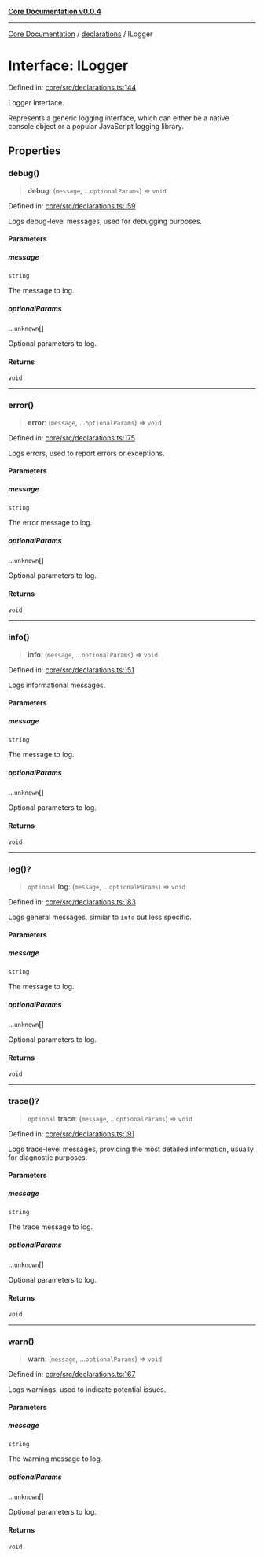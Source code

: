 [**Core Documentation v0.0.4**](../../README.md)

***

[Core Documentation](../../modules.md) / [declarations](../README.md) / ILogger

# Interface: ILogger

Defined in: [core/src/declarations.ts:144](https://github.com/stonemjs/core/blob/93efe04ef1a71ad6f49c3b315da54d45ace50f23/src/declarations.ts#L144)

Logger Interface.

Represents a generic logging interface, which can either be a native console object or a popular JavaScript logging library.

## Properties

### debug()

> **debug**: (`message`, ...`optionalParams`) => `void`

Defined in: [core/src/declarations.ts:159](https://github.com/stonemjs/core/blob/93efe04ef1a71ad6f49c3b315da54d45ace50f23/src/declarations.ts#L159)

Logs debug-level messages, used for debugging purposes.

#### Parameters

##### message

`string`

The message to log.

##### optionalParams

...`unknown`[]

Optional parameters to log.

#### Returns

`void`

***

### error()

> **error**: (`message`, ...`optionalParams`) => `void`

Defined in: [core/src/declarations.ts:175](https://github.com/stonemjs/core/blob/93efe04ef1a71ad6f49c3b315da54d45ace50f23/src/declarations.ts#L175)

Logs errors, used to report errors or exceptions.

#### Parameters

##### message

`string`

The error message to log.

##### optionalParams

...`unknown`[]

Optional parameters to log.

#### Returns

`void`

***

### info()

> **info**: (`message`, ...`optionalParams`) => `void`

Defined in: [core/src/declarations.ts:151](https://github.com/stonemjs/core/blob/93efe04ef1a71ad6f49c3b315da54d45ace50f23/src/declarations.ts#L151)

Logs informational messages.

#### Parameters

##### message

`string`

The message to log.

##### optionalParams

...`unknown`[]

Optional parameters to log.

#### Returns

`void`

***

### log()?

> `optional` **log**: (`message`, ...`optionalParams`) => `void`

Defined in: [core/src/declarations.ts:183](https://github.com/stonemjs/core/blob/93efe04ef1a71ad6f49c3b315da54d45ace50f23/src/declarations.ts#L183)

Logs general messages, similar to `info` but less specific.

#### Parameters

##### message

`string`

The message to log.

##### optionalParams

...`unknown`[]

Optional parameters to log.

#### Returns

`void`

***

### trace()?

> `optional` **trace**: (`message`, ...`optionalParams`) => `void`

Defined in: [core/src/declarations.ts:191](https://github.com/stonemjs/core/blob/93efe04ef1a71ad6f49c3b315da54d45ace50f23/src/declarations.ts#L191)

Logs trace-level messages, providing the most detailed information, usually for diagnostic purposes.

#### Parameters

##### message

`string`

The trace message to log.

##### optionalParams

...`unknown`[]

Optional parameters to log.

#### Returns

`void`

***

### warn()

> **warn**: (`message`, ...`optionalParams`) => `void`

Defined in: [core/src/declarations.ts:167](https://github.com/stonemjs/core/blob/93efe04ef1a71ad6f49c3b315da54d45ace50f23/src/declarations.ts#L167)

Logs warnings, used to indicate potential issues.

#### Parameters

##### message

`string`

The warning message to log.

##### optionalParams

...`unknown`[]

Optional parameters to log.

#### Returns

`void`
